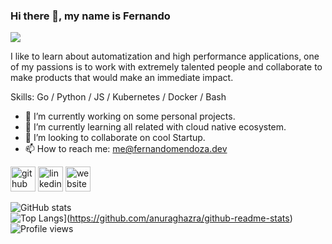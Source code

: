 ### Hi there 👋, my name is Fernando
![](https://i.pinimg.com/originals/a1/9d/14/a19d149acd516549f0a2ac035b88cd35.gif)

I like to learn about automatization and high performance applications, one of my passions is to work with extremely talented people and collaborate to make products that would make an immediate impact.

Skills: Go / Python / JS / Kubernetes / Docker / Bash

- 🔭 I’m currently working on some personal projects. 
- 🌱 I’m currently learning all related with cloud native ecosystem. 
- 👯 I’m looking to collaborate on cool Startup. 
- 📫 How to reach me: me@fernandomendoza.dev 


[<img src='https://cdn.jsdelivr.net/npm/simple-icons@3.0.1/icons/github.svg' alt='github' height='40'>](https://github.com/fernando-mendoza)  [<img src='https://cdn.jsdelivr.net/npm/simple-icons@3.0.1/icons/linkedin.svg' alt='linkedin' height='40'>](https://www.linkedin.com/in/fernando-mendoza-0b438b1a6/)  [<img src='https://cdn.jsdelivr.net/npm/simple-icons@3.0.1/icons/icloud.svg' alt='website' height='40'>](https://fernandomendoza.dev)  

![GitHub stats](https://github-readme-stats.vercel.app/api?username=fernando-mendoza&show_icons=true)  
![Top Langs](https://github-readme-stats.vercel.app/api/top-langs/?username=fernando-mendoza&layout=compact&theme=dark)](https://github.com/anuraghazra/github-readme-stats)
![Profile views](https://gpvc.arturio.dev/fernando-mendoza)  
